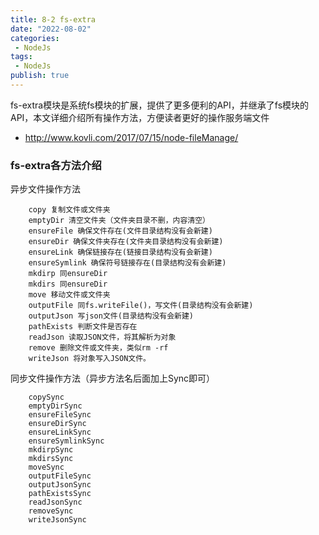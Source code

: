 ```yaml
---
title: 8-2 fs-extra
date: "2022-08-02"
categories:
 - NodeJs
tags:
 - NodeJs
publish: true
---
```


fs-extra模块是系统fs模块的扩展，提供了更多便利的API，并继承了fs模块的API，本文详细介绍所有操作方法，方便读者更好的操作服务端文件

- http://www.kovli.com/2017/07/15/node-fileManage/


### fs-extra各方法介绍

异步文件操作方法
```
    copy 复制文件或文件夹
    emptyDir 清空文件夹（文件夹目录不删，内容清空）
    ensureFile 确保文件存在(文件目录结构没有会新建)
    ensureDir 确保文件夹存在(文件夹目录结构没有会新建)
    ensureLink 确保链接存在(链接目录结构没有会新建)
    ensureSymlink 确保符号链接存在(目录结构没有会新建)
    mkdirp 同ensureDir
    mkdirs 同ensureDir
    move 移动文件或文件夹
    outputFile 同fs.writeFile()，写文件(目录结构没有会新建)
    outputJson 写json文件(目录结构没有会新建)
    pathExists 判断文件是否存在
    readJson 读取JSON文件，将其解析为对象
    remove 删除文件或文件夹，类似rm -rf
    writeJson 将对象写入JSON文件。
```
同步文件操作方法（异步方法名后面加上Sync即可）
```
    copySync
    emptyDirSync
    ensureFileSync
    ensureDirSync
    ensureLinkSync
    ensureSymlinkSync
    mkdirpSync
    mkdirsSync
    moveSync
    outputFileSync
    outputJsonSync
    pathExistsSync
    readJsonSync
    removeSync
    writeJsonSync

```